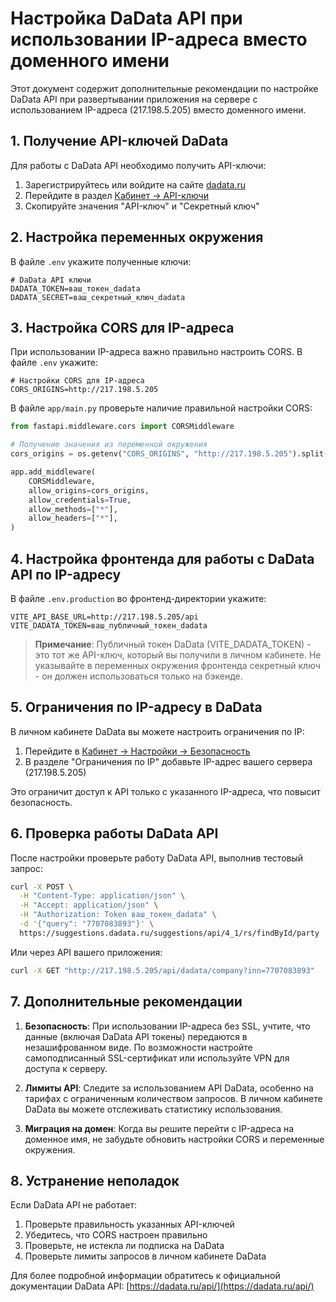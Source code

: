 # Настройка DaData API при использовании IP-адреса вместо доменного имени

Этот документ содержит дополнительные рекомендации по настройке DaData API при развертывании приложения на сервере с использованием IP-адреса (217.198.5.205) вместо доменного имени.

## 1. Получение API-ключей DaData

Для работы с DaData API необходимо получить API-ключи:

1. Зарегистрируйтесь или войдите на сайте [dadata.ru](https://dadata.ru/)
2. Перейдите в раздел [Кабинет -> API-ключи](https://dadata.ru/profile/#info)
3. Скопируйте значения "API-ключ" и "Секретный ключ"

## 2. Настройка переменных окружения

В файле `.env` укажите полученные ключи:

```
# DaData API ключи
DADATA_TOKEN=ваш_токен_dadata
DADATA_SECRET=ваш_секретный_ключ_dadata
```

## 3. Настройка CORS для IP-адреса

При использовании IP-адреса важно правильно настроить CORS. В файле `.env` укажите:

```
# Настройки CORS для IP-адреса
CORS_ORIGINS=http://217.198.5.205
```

В файле `app/main.py` проверьте наличие правильной настройки CORS:

```python
from fastapi.middleware.cors import CORSMiddleware

# Получение значения из переменной окружения
cors_origins = os.getenv("CORS_ORIGINS", "http://217.198.5.205").split(",")

app.add_middleware(
    CORSMiddleware,
    allow_origins=cors_origins,
    allow_credentials=True,
    allow_methods=["*"],
    allow_headers=["*"],
)
```

## 4. Настройка фронтенда для работы с DaData API по IP-адресу

В файле `.env.production` во фронтенд-директории укажите:

```
VITE_API_BASE_URL=http://217.198.5.205/api
VITE_DADATA_TOKEN=ваш_публичный_токен_dadata
```

> **Примечание**: Публичный токен DaData (VITE_DADATA_TOKEN) - это тот же API-ключ, который вы получили в личном кабинете. Не указывайте в переменных окружения фронтенда секретный ключ - он должен использоваться только на бэкенде.

## 5. Ограничения по IP-адресу в DaData

В личном кабинете DaData вы можете настроить ограничения по IP:

1. Перейдите в [Кабинет -> Настройки -> Безопасность](https://dadata.ru/profile/#security)
2. В разделе "Ограничения по IP" добавьте IP-адрес вашего сервера (217.198.5.205)

Это ограничит доступ к API только с указанного IP-адреса, что повысит безопасность.

## 6. Проверка работы DaData API

После настройки проверьте работу DaData API, выполнив тестовый запрос:

```bash
curl -X POST \
  -H "Content-Type: application/json" \
  -H "Accept: application/json" \
  -H "Authorization: Token ваш_токен_dadata" \
  -d '{"query": "7707083893"}' \
  https://suggestions.dadata.ru/suggestions/api/4_1/rs/findById/party
```

Или через API вашего приложения:

```bash
curl -X GET "http://217.198.5.205/api/dadata/company?inn=7707083893"
```

## 7. Дополнительные рекомендации

1. **Безопасность**: При использовании IP-адреса без SSL, учтите, что данные (включая DaData API токены) передаются в незашифрованном виде. По возможности настройте самоподписанный SSL-сертификат или используйте VPN для доступа к серверу.

2. **Лимиты API**: Следите за использованием API DaData, особенно на тарифах с ограниченным количеством запросов. В личном кабинете DaData вы можете отслеживать статистику использования.

3. **Миграция на домен**: Когда вы решите перейти с IP-адреса на доменное имя, не забудьте обновить настройки CORS и переменные окружения.

## 8. Устранение неполадок

Если DaData API не работает:

1. Проверьте правильность указанных API-ключей
2. Убедитесь, что CORS настроен правильно
3. Проверьте, не истекла ли подписка на DaData
4. Проверьте лимиты запросов в личном кабинете DaData

Для более подробной информации обратитесь к официальной документации DaData API: [https://dadata.ru/api/](https://dadata.ru/api/)
